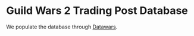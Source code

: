 # Guild Wars 2 Trading Post Database

We populate the database through [Datawars](https://gitlab.com/Silvers_Gw2/Market_Data_Processer/-/wikis/endpoints).
